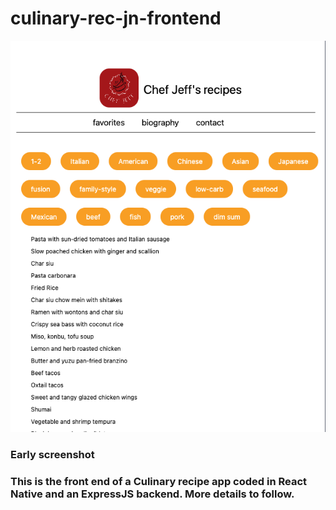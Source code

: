 # culinary-rec-jn-frontend

![title](assets/Early_screenshot.png) 
### Early screenshot

### This is the front end of a Culinary recipe app coded in React Native and an ExpressJS backend. More details to follow.
